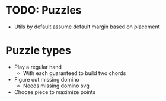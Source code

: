# TODO: Puzzles
* Utils by default assume default margin based on placement

# Puzzle types
* Play a regular hand
    * With each guaranteed to build two chords
* Figure out missing domino
    * Needs missing domino svg
* Choose piece to maximize points